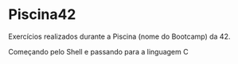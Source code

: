 # Piscina42

Exercícios realizados durante a Piscina (nome do Bootcamp) da 42.

Começando pelo Shell e passando para a linguagem C
